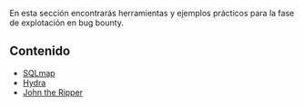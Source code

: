 En esta sección encontrarás herramientas y ejemplos prácticos para la fase de explotación en bug bounty.

## Contenido
- [SQLmap](/assets/Exploitation/Tools/SQLmap.md)
- [Hydra](/assets/Exploitation/Tools/Hydra.md)
- [John the Ripper](/assets/Exploitation/Tools/John_the_Ripper.md)
